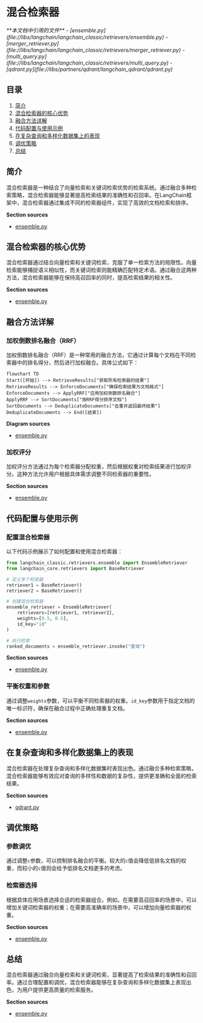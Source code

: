 # 混合检索器

<cite>
**本文档中引用的文件**  
- [ensemble.py](file://libs/langchain/langchain_classic/retrievers/ensemble.py)
- [merger_retriever.py](file://libs/langchain/langchain_classic/retrievers/merger_retriever.py)
- [multi_query.py](file://libs/langchain/langchain_classic/retrievers/multi_query.py)
- [qdrant.py](file://libs/partners/qdrant/langchain_qdrant/qdrant.py)
</cite>

## 目录
1. [简介](#简介)
2. [混合检索器的核心优势](#混合检索器的核心优势)
3. [融合方法详解](#融合方法详解)
4. [代码配置与使用示例](#代码配置与使用示例)
5. [在复杂查询和多样化数据集上的表现](#在复杂查询和多样化数据集上的表现)
6. [调优策略](#调优策略)
7. [总结](#总结)

## 简介
混合检索器是一种结合了向量检索和关键词检索优势的检索系统。通过融合多种检索策略，混合检索器能够显著提高检索结果的准确性和召回率。在LangChain框架中，混合检索器通过集成不同的检索器组件，实现了高效的文档检索和排序。

**Section sources**
- [ensemble.py](file://libs/langchain/langchain_classic/retrievers/ensemble.py#L1-L337)

## 混合检索器的核心优势
混合检索器通过结合向量检索和关键词检索，克服了单一检索方法的局限性。向量检索能够捕捉语义相似性，而关键词检索则能精确匹配特定术语。通过融合这两种方法，混合检索器能够在保持高召回率的同时，提高检索结果的相关性。

**Section sources**
- [ensemble.py](file://libs/langchain/langchain_classic/retrievers/ensemble.py#L1-L337)

## 融合方法详解
### 加权倒数排名融合（RRF）
加权倒数排名融合（RRF）是一种常用的融合方法，它通过计算每个文档在不同检索器中的排名得分，然后进行加权融合。具体公式如下：

```mermaid
flowchart TD
Start([开始]) --> RetrieveResults["获取所有检索器的结果"]
RetrieveResults --> EnforceDocuments["确保检索结果为文档格式"]
EnforceDocuments --> ApplyRRF["应用加权倒数排名融合"]
ApplyRRF --> SortDocuments["按RRF得分排序文档"]
SortDocuments --> DeduplicateDocuments["去重并返回最终结果"]
DeduplicateDocuments --> End([结束])
```

**Diagram sources**
- [ensemble.py](file://libs/langchain/langchain_classic/retrievers/ensemble.py#L260-L297)

### 加权评分
加权评分方法通过为每个检索器分配权重，然后根据权重对检索结果进行加权评分。这种方法允许用户根据具体需求调整不同检索器的重要性。

**Section sources**
- [ensemble.py](file://libs/langchain/langchain_classic/retrievers/ensemble.py#L296-L335)

## 代码配置与使用示例
### 配置混合检索器
以下代码示例展示了如何配置和使用混合检索器：

```python
from langchain_classic.retrievers.ensemble import EnsembleRetriever
from langchain_core.retrievers import BaseRetriever

# 定义多个检索器
retriever1 = BaseRetriever()
retriever2 = BaseRetriever()

# 创建混合检索器
ensemble_retriever = EnsembleRetriever(
    retrievers=[retriever1, retriever2],
    weights=[0.5, 0.5],
    id_key="id"
)

# 执行检索
ranked_documents = ensemble_retriever.invoke("查询")
```

**Section sources**
- [ensemble.py](file://libs/langchain/langchain_classic/retrievers/ensemble.py#L133-L175)

### 平衡权重和参数
通过调整`weights`参数，可以平衡不同检索器的权重。`id_key`参数用于指定文档的唯一标识符，确保在融合过程中正确处理重复文档。

**Section sources**
- [ensemble.py](file://libs/langchain/langchain_classic/retrievers/ensemble.py#L218-L258)

## 在复杂查询和多样化数据集上的表现
混合检索器在处理复杂查询和多样化数据集时表现出色。通过融合多种检索策略，混合检索器能够有效应对查询的多样性和数据的复杂性，提供更准确和全面的检索结果。

**Section sources**
- [qdrant.py](file://libs/partners/qdrant/langchain_qdrant/qdrant.py#L589-L626)

## 调优策略
### 参数调优
通过调整`c`参数，可以控制排名融合的平衡。较大的`c`值会降低低排名文档的权重，而较小的`c`值则会给予低排名文档更多的考虑。

### 检索器选择
根据具体应用场景选择合适的检索器组合。例如，在需要高召回率的场景中，可以增加关键词检索器的权重；在需要高准确率的场景中，可以增加向量检索器的权重。

**Section sources**
- [ensemble.py](file://libs/langchain/langchain_classic/retrievers/ensemble.py#L173-L216)

## 总结
混合检索器通过融合向量检索和关键词检索，显著提高了检索结果的准确性和召回率。通过合理配置和调优，混合检索器能够在复杂查询和多样化数据集上表现出色，为用户提供更高质量的检索服务。

**Section sources**
- [ensemble.py](file://libs/langchain/langchain_classic/retrievers/ensemble.py#L1-L337)
